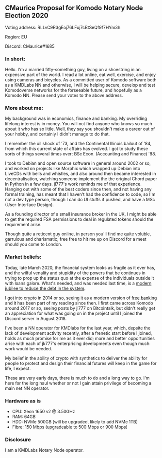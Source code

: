 
## CMaurice Proposal for Komodo Notary Node Election 2020

Voting address: RLLvC9R3gEoj76LFuj7cBtSeQf9f7HYm3h

Region: EU

Discord: CMaurice#1685

### In short:

Hello. I'm a married fifty-something guy, living on a shoestring in an expensive part of the world. I read a lot online, eat well, exercise, and enjoy using cameras and bicycles. As a committed user of Komodo software both as a KMDLabs NN and otherwise, I will be helping secure, develop and test Komodoverse networks for the forseeable future, and hopefully as a Komodo NN. Please send your votes to the above address.

### More about me:

My background was in economics, finance and banking. My overriding lifelong interest is in money. You will not find anyone who knows so much about it who has so little. Well, they say you shouldn't make a career out of your hobby, and certainly I didn't manage to do that.

I remember the oil shock of '73, and the Continental Illinois bailout of '84, from which this current state of affairs has evolved. I got to study these sorts of things several times over; BSc Econ. (Accounting and Finance) '88.

I took to Debian and open source software in general around 2002 or so, and worked on projects like Morphix which wrapped up Debian into LiveCDs with bells and whistles, and also around then became interested in decentralisation, watching someone implement the the original Chord paper in Python in a few days. jl777's work reminds me of that experience. Hanging out with some of the best coders since then, and not having any formal training, has meant that I haven't had the confidence to code, so I'm not a dev type person, though I can do UI stuffs if pushed, and have a MSc (User-Interface Design).

As a founding director of a small insurance broker in the UK, I might be able to get the required FSA permissions to deal in regulated tokens should the requirement arise.

Though quite a reticent guy online, in person you'll find me quite voluble, garrulous and charismatic; free free to hit me up on Discord for a meet should you come to London.

### Market beliefs:

Today, late March 2020, the financial system looks as fragile as it ever has, and the wilful venality and stupidity of the powers that be continues in trying to prop up the status quo at the expense of the individuals outside it with loans galore. What's needed, and was needed last time, is a [modern jubilee to reduce the debt in the system](https://braveneweurope.com/steve-keen-a-modern-jubilee-as-a-cure-to-the-financial-ills-of-the-coronavirus).

I got into crypto in 2014 or so, seeing it as a modern version of [free banking](https://en.wikipedia.org/wiki/Free_banking#Scotland) and it has been part of my reading since then. I first came across Komodo around 2017 or so, seeing posts by jl777 on Bitcointalk, but didn't really get an appreciation for what was going on in the project until I joined the Discord server in August 2018.

I've been a NN operator for KMDlabs for the last year, which, depsite the lack of development activity recently, after a frenetic start before I joined, holds as much promise for me as it ever did; more and better opportunities arise with each of jk777's enterprising developments even though much work would be needed.

My belief in the ability of crypto with synthetics to deliver the ability for people to protect and design their financial futures will keep in the game for life, I expect.

These are very early days, there is much to do and a long way to go. I'm here for the long haul whether or not I gain attain privilege of becoming a main net NN operator.

### Hardware as is

* CPU: Xeon 1650 v2 @ 3.50GHz
* RAM: 64GB
* HDD: NVMe 500GB (will be upgraded, likely to add NVMe 1TB)
* Fibre: 150 Mbps (upgradeable to 500 Mbps or 900 Mbps)


### Disclosure

I am a KMDLabs Notary Node operator.

